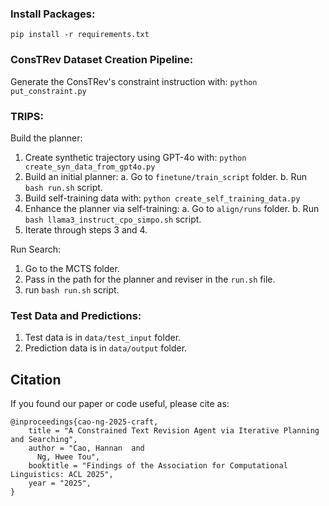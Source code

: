 ### Install Packages:
`pip install -r requirements.txt`

### ConsTRev Dataset Creation Pipeline:
Generate the ConsTRev's constraint instruction with: `python put_constraint.py`

### TRIPS:

Build the planner:

1. Create synthetic trajectory using GPT-4o with: `python create_syn_data_from_gpt4o.py`
2. Build an initial planner:
    a. Go to `finetune/train_script` folder.
    b. Run `bash run.sh` script.
3. Build self-training data with: `python create_self_training_data.py`
4. Enhance the planner via self-training:
    a. Go to `align/runs` folder.
    b. Run `bash llama3_instruct_cpo_simpo.sh` script.
5. Iterate through steps 3 and 4.

Run Search:
1. Go to the MCTS folder.
2. Pass in the path for the planner and reviser in the `run.sh` file.
3. run `bash run.sh` script.

### Test Data and Predictions:
1. Test data is in `data/test_input` folder.
2. Prediction data is in `data/output` folder.

## Citation

If you found our paper or code useful, please cite as:

```
@inproceedings{cao-ng-2025-craft,
    title = "A Constrained Text Revision Agent via Iterative Planning and Searching",
    author = "Cao, Hannan  and
      Ng, Hwee Tou",
    booktitle = "Findings of the Association for Computational Linguistics: ACL 2025",
    year = "2025",
}
```
